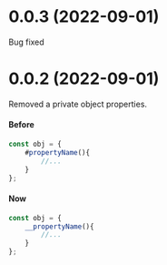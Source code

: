 # 0.0.3 (2022-09-01)

Bug fixed



# 0.0.2 (2022-09-01)

Removed a private object properties.<br/>

#### Before
```js
const obj = {
    #propertyName(){
        //...
    }
};
```

#### Now
```js
const obj = {
    __propertyName(){
        //...
    }
};
```